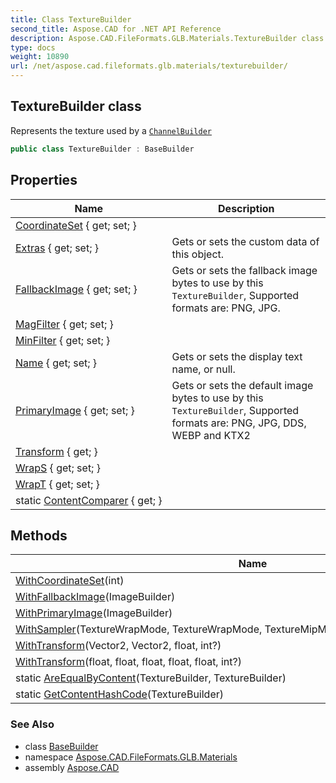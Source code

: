 ```yaml
---
title: Class TextureBuilder
second_title: Aspose.CAD for .NET API Reference
description: Aspose.CAD.FileFormats.GLB.Materials.TextureBuilder class. Represents the texture used by a ChannelBuilder
type: docs
weight: 10890
url: /net/aspose.cad.fileformats.glb.materials/texturebuilder/
---
```

## TextureBuilder class

Represents the texture used by a [`ChannelBuilder`](../channelbuilder/)

```csharp
public class TextureBuilder : BaseBuilder
```

## Properties

| Name | Description |
| --- | --- |
| [CoordinateSet](../../aspose.cad.fileformats.glb.materials/texturebuilder/coordinateset/) { get; set; } |  |
| [Extras](../../aspose.cad.fileformats.glb.geometry/basebuilder/extras/) { get; set; } | Gets or sets the custom data of this object. |
| [FallbackImage](../../aspose.cad.fileformats.glb.materials/texturebuilder/fallbackimage/) { get; set; } | Gets or sets the fallback image bytes to use by this `TextureBuilder`, Supported formats are: PNG, JPG. |
| [MagFilter](../../aspose.cad.fileformats.glb.materials/texturebuilder/magfilter/) { get; set; } |  |
| [MinFilter](../../aspose.cad.fileformats.glb.materials/texturebuilder/minfilter/) { get; set; } |  |
| [Name](../../aspose.cad.fileformats.glb.geometry/basebuilder/name/) { get; set; } | Gets or sets the display text name, or null. |
| [PrimaryImage](../../aspose.cad.fileformats.glb.materials/texturebuilder/primaryimage/) { get; set; } | Gets or sets the default image bytes to use by this `TextureBuilder`, Supported formats are: PNG, JPG, DDS, WEBP and KTX2 |
| [Transform](../../aspose.cad.fileformats.glb.materials/texturebuilder/transform/) { get; } |  |
| [WrapS](../../aspose.cad.fileformats.glb.materials/texturebuilder/wraps/) { get; set; } |  |
| [WrapT](../../aspose.cad.fileformats.glb.materials/texturebuilder/wrapt/) { get; set; } |  |
| static [ContentComparer](../../aspose.cad.fileformats.glb.materials/texturebuilder/contentcomparer/) { get; } |  |

## Methods

| Name | Description |
| --- | --- |
| [WithCoordinateSet](../../aspose.cad.fileformats.glb.materials/texturebuilder/withcoordinateset/)(int) |  |
| [WithFallbackImage](../../aspose.cad.fileformats.glb.materials/texturebuilder/withfallbackimage/)(ImageBuilder) |  |
| [WithPrimaryImage](../../aspose.cad.fileformats.glb.materials/texturebuilder/withprimaryimage/)(ImageBuilder) |  |
| [WithSampler](../../aspose.cad.fileformats.glb.materials/texturebuilder/withsampler/)(TextureWrapMode, TextureWrapMode, TextureMipMapFilter, TextureInterpolationFilter) |  |
| [WithTransform](../../aspose.cad.fileformats.glb.materials/texturebuilder/withtransform/#withtransform_1)(Vector2, Vector2, float, int?) |  |
| [WithTransform](../../aspose.cad.fileformats.glb.materials/texturebuilder/withtransform/#withtransform)(float, float, float, float, float, int?) |  |
| static [AreEqualByContent](../../aspose.cad.fileformats.glb.materials/texturebuilder/areequalbycontent/)(TextureBuilder, TextureBuilder) |  |
| static [GetContentHashCode](../../aspose.cad.fileformats.glb.materials/texturebuilder/getcontenthashcode/)(TextureBuilder) |  |

### See Also

* class [BaseBuilder](../../aspose.cad.fileformats.glb.geometry/basebuilder/)
* namespace [Aspose.CAD.FileFormats.GLB.Materials](../../aspose.cad.fileformats.glb.materials/)
* assembly [Aspose.CAD](../../)


